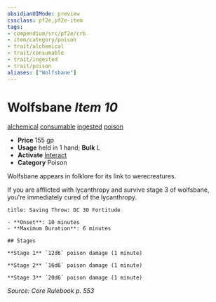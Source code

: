 ```yaml
---
obsidianUIMode: preview
cssclass: pf2e,pf2e-item
tags:
- compendium/src/pf2e/crb
- item/category/poison
- trait/alchemical
- trait/consumable
- trait/ingested
- trait/poison
aliases: ["Wolfsbane"]
---
```

# Wolfsbane *Item 10*  
[alchemical](../../../Rules/traits/alchemical.md)  [consumable](../../../Rules/traits/consumable.md)  [ingested](../../../Rules/traits/ingested.md)  [poison](../../../Rules/traits/poison.md)  

- **Price** 155 gp
- **Usage** held in 1 hand; **Bulk** L
- **Activate** [Interact](../../../Rules/actions/interact.md)
- **Category** Poison

Wolfsbane appears in folklore for its link to werecreatures.

If you are afflicted with lycanthropy and survive stage 3 of wolfsbane, you're immediately cured of the lycanthropy.

```ad-inline-affliction
title: Saving Throw: DC 30 Fortitude

- **Onset**: 10 minutes
- **Maximum Duration**: 6 minutes

## Stages

**Stage 1** `12d6` poison damage (1 minute)

**Stage 2** `16d6` poison damage (1 minute)

**Stage 3** `20d6` poison damage (1 minute)
```

*Source: Core Rulebook p. 553*